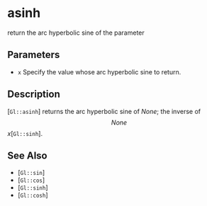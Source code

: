 # asinh
return the arc hyperbolic sine of the parameter

## Parameters
- `x`
  Specify the value whose arc hyperbolic sine to return.

## Description
[`Gl::asinh`] returns the arc hyperbolic sine of $None$; the inverse
  of $$ None $$ *x*[`Gl::sinh`].

## See Also
- [`Gl::sin`]
- [`Gl::cos`]
- [`Gl::sinh`]
- [`Gl::cosh`]
